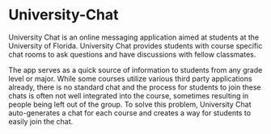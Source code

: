 # University-Chat
University Chat is an online messaging application aimed at students at the University of Florida. University Chat provides students with course specific chat rooms to ask questions and have discussions with fellow classmates. 

The app serves as a quick source of information to students from any grade level or major. While some courses utilize various third party applications already, there is no standard chat and the process for students to join these chats is often not well integrated into the course, sometimes resulting in people being left out of the group. To solve this problem, University Chat auto-generates a chat for each course and creates a way for students to easily join the chat.
